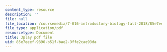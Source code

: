 ```yaml
---
content_type: resource
description: ''
file: null
file_location: /coursemedia/7-016-introductory-biology-fall-2018/85e7eeef9390b51fbae23ffe2cae93da_Qfw0C0Ac-Tk.pdf
file_type: application/pdf
resourcetype: Document
title: 3play pdf file
uid: 85e7eeef-9390-b51f-bae2-3ffe2cae93da
---
```


